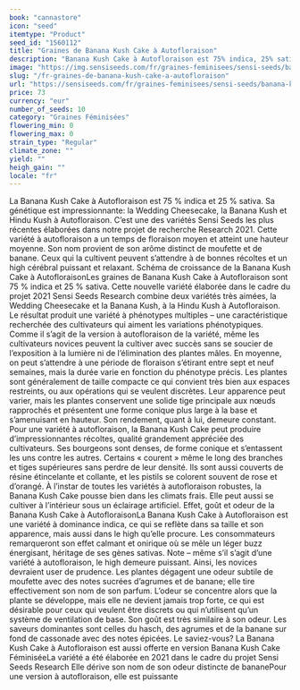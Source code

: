```yaml
---
book: "cannastore"
icon: "seed"
itemtype: "Product"
seed_id: "1560112"
title: "Graines de Banana Kush Cake à Autofloraison"
description: "Banana Kush Cake à Autofloraison est 75% indica, 25% sativa. Elle présente des variations phénotypiques, est compacte et généreuse. Son high est relaxant."
image: "https://img.sensiseeds.com/fr/graines-feminisees/sensi-seeds/banana-kush-cake-autofloraison-image.png"
slug: "/fr-graines-de-banana-kush-cake-a-autofloraison"
url: "https://sensiseeds.com/fr/graines-feminisees/sensi-seeds/banana-kush-cake-autofloraison?a_aid=cannastore"
price: 73
currency: "eur"
number_of_seeds: 10
category: "Graines Féminisées"
flowering_min: 0
flowering_max: 0
strain_type: "Regular"
climate_zone: ""
yield: ""
heigh_gain: ""
locale: "fr"
---
```

La Banana Kush Cake à Autofloraison est 75 % indica et 25 % sativa. Sa génétique est impressionnante: la Wedding Cheesecake, la Banana Kush et Hindu Kush à Autofloraison. C’est une des variétés Sensi Seeds les plus récentes élaborées dans notre projet de recherche Research 2021. Cette variété à autofloraison a un temps de floraison moyen et atteint une hauteur moyenne. Son nom provient de son arôme distinct de moufette et de banane. Ceux qui la cultivent peuvent s’attendre à de bonnes récoltes et un high cérébral puissant et relaxant. Schéma de croissance de la Banana Kush Cake à AutofloraisonLes graines de Banana Kush Cake à Autofloraison sont 75 % indica et 25 % sativa. Cette nouvelle variété élaborée dans le cadre du projet 2021 Sensi Seeds Research combine deux variétés très aimées, la Wedding Cheesecake et la Banana Kush, à la Hindu Kush à Autofloraison. Le résultat produit une variété à phénotypes multiples – une caractéristique recherchée des cultivateurs qui aiment les variations phénotypiques. Comme il s’agit de la version à autofloraison de la variété, même les cultivateurs novices peuvent la cultiver avec succès sans se soucier de l’exposition à la lumière ni de l’élimination des plantes mâles. En moyenne, on peut s’attendre à une période de floraison s’étirant entre sept et neuf semaines, mais la durée varie en fonction du phénotype précis. Les plantes sont généralement de taille compacte ce qui convient très bien aux espaces restreints, ou aux opérations qui se veulent discrètes. Leur apparence peut varier, mais les plantes conservent une solide tige principale aux nœuds rapprochés et présentent une forme conique plus large à la base et s’amenuisant en hauteur. Son rendement, quant à lui, demeure constant. Pour une variété à autofloraison, la Banana Kush Cake peut produire d’impressionnantes récoltes, qualité grandement appréciée des cultivateurs. Ses bourgeons sont denses, de forme conique et s’entassent les uns contre les autres. Certains « courent » même le long des branches et tiges supérieures sans perdre de leur densité. Ils sont aussi couverts de résine étincelante et collante, et les pistils se colorent souvent de rose et d’orangé. À l’instar de toutes les variétés à autofloraison robustes, la Banana Kush Cake pousse bien dans les climats frais. Elle peut aussi se cultiver à l’intérieur sous un éclairage artificiel. Effet, goût et odeur de la Banana Kush Cake à AutofloraisonLa Banana Kush Cake à Autofloraison est une variété à dominance indica, ce qui se reflète dans sa taille et son apparence, mais aussi dans le high qu’elle procure. Les consommateurs remarqueront son effet calmant et onirique où se mêle un léger buzz énergisant, héritage de ses gènes sativas. Note – même s’il s’agit d’une variété à autofloraison, le high demeure puissant. Ainsi, les novices devraient user de prudence. Les plantes dégagent une odeur subtile de moufette avec des notes sucrées d’agrumes et de banane; elle tire effectivement son nom de son parfum. L’odeur se concentre alors que la plante se développe, mais elle ne devient jamais trop forte, ce qui est désirable pour ceux qui veulent être discrets ou qui n’utilisent qu’un système de ventilation de base. Son goût est très similaire à son odeur. Les saveurs dominantes sont celles du hasch, des agrumes et de la banane sur fond de cassonade avec des notes épicées. Le saviez-vous? La Banana Kush Cake à Autofloraison est aussi offerte en version Banana Kush Cake FéminiséeLa variété a été élaborée en 2021 dans le cadre du projet Sensi Seeds Research Elle dérive son nom de son odeur distincte de bananePour une version à autofloraison, elle est puissante
